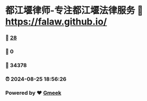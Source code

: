 # 都江堰律师-专注都江堰法律服务 :link: https://falaw.github.io/ 
### :page_facing_up: [28](https://falaw.github.io//tag.html) 
### :speech_balloon: 0 
### :hibiscus: 34378 
### :alarm_clock: 2024-08-25 18:56:26 
### Powered by :heart: [Gmeek](https://github.com/Meekdai/Gmeek)
